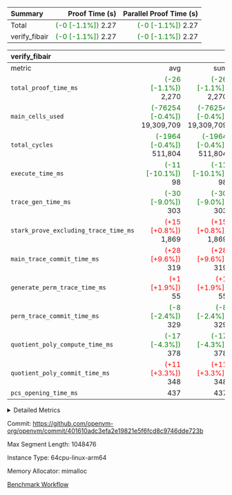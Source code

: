 | Summary | Proof Time (s) | Parallel Proof Time (s) |
|:---|---:|---:|
| Total | <span style='color: green'>(-0 [-1.1%])</span> 2.27 | <span style='color: green'>(-0 [-1.1%])</span> 2.27 |
| verify_fibair | <span style='color: green'>(-0 [-1.1%])</span> 2.27 | <span style='color: green'>(-0 [-1.1%])</span> 2.27 |


| verify_fibair |||||
|:---|---:|---:|---:|---:|
|metric|avg|sum|max|min|
| `total_proof_time_ms ` | <span style='color: green'>(-26 [-1.1%])</span> 2,270 | <span style='color: green'>(-26 [-1.1%])</span> 2,270 | <span style='color: green'>(-26 [-1.1%])</span> 2,270 | <span style='color: green'>(-26 [-1.1%])</span> 2,270 |
| `main_cells_used     ` | <span style='color: green'>(-76254 [-0.4%])</span> 19,309,709 | <span style='color: green'>(-76254 [-0.4%])</span> 19,309,709 | <span style='color: green'>(-76254 [-0.4%])</span> 19,309,709 | <span style='color: green'>(-76254 [-0.4%])</span> 19,309,709 |
| `total_cycles        ` | <span style='color: green'>(-1964 [-0.4%])</span> 511,804 | <span style='color: green'>(-1964 [-0.4%])</span> 511,804 | <span style='color: green'>(-1964 [-0.4%])</span> 511,804 | <span style='color: green'>(-1964 [-0.4%])</span> 511,804 |
| `execute_time_ms     ` | <span style='color: green'>(-11 [-10.1%])</span> 98 | <span style='color: green'>(-11 [-10.1%])</span> 98 | <span style='color: green'>(-11 [-10.1%])</span> 98 | <span style='color: green'>(-11 [-10.1%])</span> 98 |
| `trace_gen_time_ms   ` | <span style='color: green'>(-30 [-9.0%])</span> 303 | <span style='color: green'>(-30 [-9.0%])</span> 303 | <span style='color: green'>(-30 [-9.0%])</span> 303 | <span style='color: green'>(-30 [-9.0%])</span> 303 |
| `stark_prove_excluding_trace_time_ms` | <span style='color: red'>(+15 [+0.8%])</span> 1,869 | <span style='color: red'>(+15 [+0.8%])</span> 1,869 | <span style='color: red'>(+15 [+0.8%])</span> 1,869 | <span style='color: red'>(+15 [+0.8%])</span> 1,869 |
| `main_trace_commit_time_ms` | <span style='color: red'>(+28 [+9.6%])</span> 319 | <span style='color: red'>(+28 [+9.6%])</span> 319 | <span style='color: red'>(+28 [+9.6%])</span> 319 | <span style='color: red'>(+28 [+9.6%])</span> 319 |
| `generate_perm_trace_time_ms` | <span style='color: red'>(+1 [+1.9%])</span> 55 | <span style='color: red'>(+1 [+1.9%])</span> 55 | <span style='color: red'>(+1 [+1.9%])</span> 55 | <span style='color: red'>(+1 [+1.9%])</span> 55 |
| `perm_trace_commit_time_ms` | <span style='color: green'>(-8 [-2.4%])</span> 329 | <span style='color: green'>(-8 [-2.4%])</span> 329 | <span style='color: green'>(-8 [-2.4%])</span> 329 | <span style='color: green'>(-8 [-2.4%])</span> 329 |
| `quotient_poly_compute_time_ms` | <span style='color: green'>(-17 [-4.3%])</span> 378 | <span style='color: green'>(-17 [-4.3%])</span> 378 | <span style='color: green'>(-17 [-4.3%])</span> 378 | <span style='color: green'>(-17 [-4.3%])</span> 378 |
| `quotient_poly_commit_time_ms` | <span style='color: red'>(+11 [+3.3%])</span> 348 | <span style='color: red'>(+11 [+3.3%])</span> 348 | <span style='color: red'>(+11 [+3.3%])</span> 348 | <span style='color: red'>(+11 [+3.3%])</span> 348 |
| `pcs_opening_time_ms ` |  437 |  437 |  437 |  437 |



<details>
<summary>Detailed Metrics</summary>

|  | verify_program_compile_ms | total_cells | stark_prove_excluding_trace_time_ms | quotient_poly_compute_time_ms | quotient_poly_commit_time_ms | perm_trace_commit_time_ms | pcs_opening_time_ms | main_trace_commit_time_ms |
| --- | --- | --- | --- | --- | --- | --- | --- |
|  | 3 | 65,536 | 65 | 3 | 13 | 0 | 32 | 16 | 

| air_name | rows | quotient_deg | main_cols | interactions | constraints | cells |
| --- | --- | --- | --- | --- | --- | --- |
| AccessAdapterAir<2> |  | 4 |  | 5 | 12 |  | 
| AccessAdapterAir<4> |  | 4 |  | 5 | 12 |  | 
| AccessAdapterAir<8> |  | 4 |  | 5 | 12 |  | 
| FibonacciAir | 32,768 | 1 | 2 |  | 5 | 65,536 | 
| FriReducedOpeningAir |  | 4 |  | 35 | 59 |  | 
| NativePoseidon2Air<BabyBearParameters>, 1> |  | 4 |  | 176 | 590 |  | 
| PhantomAir |  | 4 |  | 3 | 4 |  | 
| ProgramAir |  | 1 |  | 1 | 4 |  | 
| VariableRangeCheckerAir |  | 1 |  | 1 | 4 |  | 
| VmAirWrapper<BranchNativeAdapterAir, BranchEqualCoreAir<1> |  | 2 |  | 11 | 23 |  | 
| VmAirWrapper<JalNativeAdapterAir, JalCoreAir> |  | 4 |  | 7 | 6 |  | 
| VmAirWrapper<NativeAdapterAir<2, 0>, PublicValuesCoreAir> |  | 4 |  | 11 | 22 |  | 
| VmAirWrapper<NativeAdapterAir<2, 1>, FieldArithmeticCoreAir> |  | 4 |  | 15 | 23 |  | 
| VmAirWrapper<NativeLoadStoreAdapterAir<1>, NativeLoadStoreCoreAir<1> |  | 4 |  | 15 | 20 |  | 
| VmAirWrapper<NativeLoadStoreAdapterAir<4>, NativeLoadStoreCoreAir<4> |  | 4 |  | 15 | 20 |  | 
| VmAirWrapper<NativeVectorizedAdapterAir<4>, FieldExtensionCoreAir> |  | 4 |  | 15 | 23 |  | 
| VmConnectorAir |  | 4 |  | 3 | 8 |  | 
| VolatileBoundaryAir |  | 4 |  | 4 | 16 |  | 

| group | trace_gen_time_ms | total_proof_time_ms | total_cycles | total_cells | stark_prove_excluding_trace_time_ms | quotient_poly_compute_time_ms | quotient_poly_commit_time_ms | perm_trace_commit_time_ms | pcs_opening_time_ms | main_trace_commit_time_ms | main_cells_used | generate_perm_trace_time_ms | execute_time_ms |
| --- | --- | --- | --- | --- | --- | --- | --- | --- | --- | --- | --- | --- | --- |
| verify_fibair | 303 | 2,270 | 511,804 | 50,178,200 | 1,869 | 378 | 348 | 329 | 437 | 319 | 19,309,709 | 55 | 98 | 

| group | air_name | rows | prep_cols | perm_cols | main_cols | cells |
| --- | --- | --- | --- | --- | --- | --- |
| verify_fibair | AccessAdapterAir<2> | 65,536 |  | 16 | 11 | 1,769,472 | 
| verify_fibair | AccessAdapterAir<4> | 32,768 |  | 16 | 13 | 950,272 | 
| verify_fibair | AccessAdapterAir<8> | 128 |  | 16 | 17 | 4,224 | 
| verify_fibair | FriReducedOpeningAir | 512 |  | 76 | 64 | 71,680 | 
| verify_fibair | NativePoseidon2Air<BabyBearParameters>, 1> | 16,384 |  | 356 | 399 | 12,369,920 | 
| verify_fibair | PhantomAir | 16,384 |  | 8 | 6 | 229,376 | 
| verify_fibair | ProgramAir | 8,192 |  | 8 | 10 | 147,456 | 
| verify_fibair | VariableRangeCheckerAir | 262,144 | 2 | 8 | 1 | 2,359,296 | 
| verify_fibair | VmAirWrapper<BranchNativeAdapterAir, BranchEqualCoreAir<1> | 131,072 |  | 28 | 23 | 6,684,672 | 
| verify_fibair | VmAirWrapper<JalNativeAdapterAir, JalCoreAir> | 16,384 |  | 12 | 10 | 360,448 | 
| verify_fibair | VmAirWrapper<NativeAdapterAir<2, 1>, FieldArithmeticCoreAir> | 262,144 |  | 20 | 30 | 13,107,200 | 
| verify_fibair | VmAirWrapper<NativeLoadStoreAdapterAir<1>, NativeLoadStoreCoreAir<1> | 131,072 |  | 36 | 25 | 7,995,392 | 
| verify_fibair | VmAirWrapper<NativeLoadStoreAdapterAir<4>, NativeLoadStoreCoreAir<4> | 16,384 |  | 36 | 34 | 1,146,880 | 
| verify_fibair | VmAirWrapper<NativeVectorizedAdapterAir<4>, FieldExtensionCoreAir> | 8,192 |  | 20 | 40 | 491,520 | 
| verify_fibair | VmConnectorAir | 2 | 1 | 8 | 4 | 24 | 
| verify_fibair | VolatileBoundaryAir | 131,072 |  | 8 | 11 | 2,490,368 | 

</details>


Commit: https://github.com/openvm-org/openvm/commit/401610adc3efa2e19821e5f6fcd8c9746dde723b

Max Segment Length: 1048476

Instance Type: 64cpu-linux-arm64

Memory Allocator: mimalloc

[Benchmark Workflow](https://github.com/openvm-org/openvm/actions/runs/12919031954)
